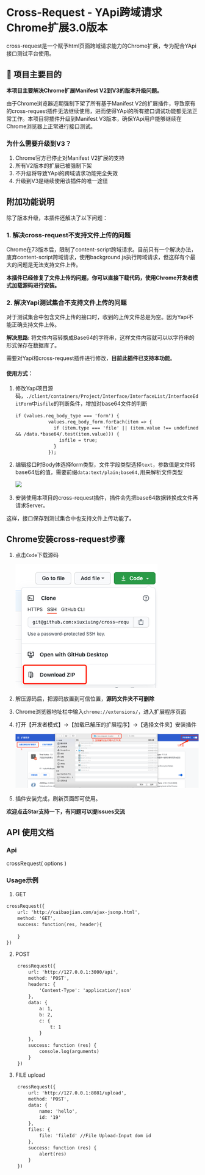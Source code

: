 # Cross-Request - YApi跨域请求Chrome扩展3.0版本

cross-request是一个赋予html页面跨域请求能力的Chrome扩展，专为配合YApi接口测试平台使用。

## 🎯 项目主要目的

**本项目主要解决Chrome扩展Manifest V2到V3的版本升级问题。**

由于Chrome浏览器近期强制下架了所有基于Manifest V2的扩展插件，导致原有的cross-request插件无法继续使用，进而使得YApi的所有接口调试功能都无法正常工作。本项目将插件升级到Manifest V3版本，确保YApi用户能够继续在Chrome浏览器上正常进行接口测试。

### 为什么需要升级到V3？

1. Chrome官方已停止对Manifest V2扩展的支持
2. 所有V2版本的扩展已被强制下架
3. 不升级将导致YApi的跨域请求功能完全失效
4. 升级到V3是继续使用该插件的唯一途径

## 附加功能说明

除了版本升级，本插件还解决了以下问题：

### 1. 解决cross-request不支持文件上传的问题

Chrome在73版本后，限制了content-script跨域请求。目前只有一个解决办法，废弃content-script跨域请求，使用background.js执行跨域请求，但这样有个最大的问题是无法支持文件上传。

**本插件已经修复了文件上传的问题，你可以直接下载代码，使用Chrome开发者模式加载源码进行安装。**

### 2. 解决Yapi测试集合不支持文件上传的问题

对于测试集合中包含文件上传的接口时，收到的上传文件总是为空。因为Yapi不能正确支持文件上传。

**解决思路:** 将文件内容转换成Base64的字符串，这样文件内容就可以以字符串的形式保存在数据库了。

需要对Yapi和cross-request插件进行修改，**目前此插件已支持本功能**。

#### 使用方式：

1. 修改Yapi项目源码，`./client/containers/Project/Interface/InterfaceList/InterfaceEditForm`中`isfile`的判断条件，增加对base64文件的判断

   ```
   if (values.req_body_type === 'form') {
               values.req_body_form.forEach(item => {
                 if (item.type === 'file' || (item.value !== undefined && /data.*base64/.test(item.value))) {
                   isfile = true;
                 }
               });
   ```

   

2. 编辑接口时Body体选择form类型，文件字段类型选择`text`，参数值是文件转base64后的值，需要前缀`data:text/plain;base64,`用来解析文件类型

   ![](https://github.com/xiuxiuing/cross-request/blob/master/img/edit.png)

3. 安装使用本项目的cross-request插件，插件会先把base64数据转换成文件再请求Server。

这样，接口保存到测试集合中也支持文件上传功能了。

## Chrome安装cross-request步骤

1. 点击`Code`下载源码
   
    ![](https://github.com/xiuxiuing/cross-request/blob/master/img/downcode.png)
2. 解压源码后，把源码放置到可信位置，**源码文件夹不可删除**
3. Chrome浏览器地址栏中输入`chrome://extensions/`，进入扩展程序页面
4. 打开【开发者模式】->【加载已解压的扩展程序】->【选择文件夹】安装插件
   
    ![](https://github.com/xiuxiuing/cross-request/blob/master/img/installcode.png)
5. 插件安装完成，刷新页面即可使用。

**欢迎点击Star支持一下，有问题可以提Issues交流**

## API 使用文档

### Api
crossRequest( options )

### Usage示例
1. GET
```
crossRequest({
    url: 'http://caibaojian.com/ajax-jsonp.html',
    method: 'GET',
    success: function(res, header){

    }
})
```
2. POST
```
    crossRequest({
        url: 'http://127.0.0.1:3000/api',
        method: 'POST',
        headers: {
            'Content-Type': 'application/json'
        },
        data: {
            a: 1,
            b: 2,
            c: {
                t: 1
            }
        },
        success: function (res) {
            console.log(arguments)
        }
    })
```
3. FILE upload
```
    crossRequest({
        url: 'http://127.0.0.1:8081/upload',
        method: 'POST',
        data: {
            name: 'hello',
            id: '19'
        },
        files: {
            file: 'fileId' //File Upload-Input dom id
        },
        success: function (res) {
            alert(res)
        }
    })
```
